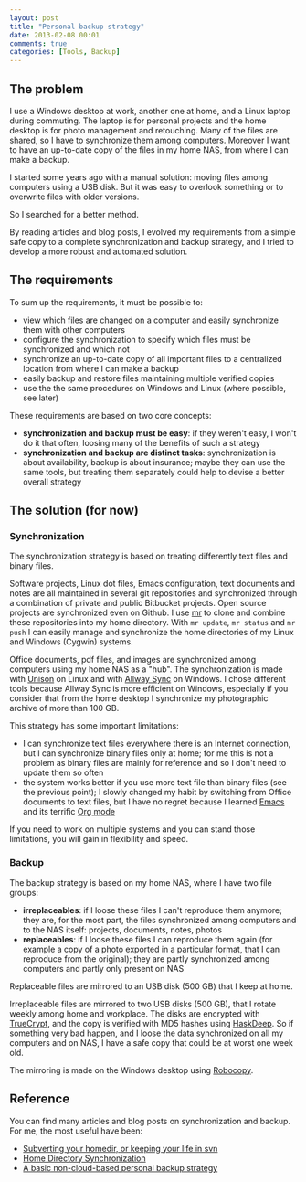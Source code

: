 ```yaml
---
layout: post
title: "Personal backup strategy"
date: 2013-02-08 00:01
comments: true
categories: [Tools, Backup]
---
```


## The problem
I use a Windows desktop at work, another one at home, and a Linux laptop during commuting.
The laptop is for personal projects and the home desktop is for photo management and retouching.
Many of the files are shared, so I have to synchronize them among computers.
Moreover I want to have an up-to-date copy of the files in my home NAS,
from where I can make a backup.

I started some years ago with a manual solution: moving files among computers
using a USB disk. But it was easy to overlook something or to overwrite files
with older versions.

So I searched for a better method.

By reading articles and blog posts, I evolved my requirements from a simple safe
copy to a complete synchronization and backup strategy, and I tried to develop
a more robust and automated solution.

<!-- more -->

## The requirements
To sum up the requirements, it must be possible to:

* view which files are changed on a computer and easily synchronize them
  with other computers
* configure the synchronization to specify which files must be synchronized
  and which not
* synchronize an up-to-date copy of all important files to a centralized
  location from where I can make a backup
* easily backup and restore files maintaining multiple verified copies
* use the the same procedures on Windows and Linux (where possible, see later)

These requirements are based on two core concepts:

* __synchronization and backup must be easy__: if they weren't easy,
  I won't do it that often, loosing many of the benefits of such a strategy
* __synchronization and backup are distinct tasks__: synchronization is about
  availability, backup is about insurance; maybe they can use the same tools,
  but treating them separately could help to devise a better overall strategy

## The solution (for now)

### Synchronization
The synchronization strategy is based on treating differently text files and
binary files.

Software projects, Linux dot files, Emacs configuration, text documents and notes
are all maintained in several git repositories and synchronized through a combination
of private and public Bitbucket projects. Open source projects are synchronized even
on Github.
I use [mr][] to clone and combine these repositories into my home directory.
With `mr update`, `mr status` and `mr push` I can easily manage and synchronize the
home directories of my Linux and Windows (Cygwin) systems.

Office documents, pdf files, and images are synchronized among computers using my
home NAS as a "hub". The synchronization is made with [Unison][] on Linux and with
[Allway Sync][aws] on Windows. I chose different tools because Allway Sync is more
efficient on Windows, especially if you consider that from the home
desktop I synchronize my photographic archive of more than 100 GB.

This strategy has some important limitations:

* I can synchronize text files everywhere there is an Internet connection,
  but I can synchronize binary files only at home; for me this is not
  a problem as binary files are mainly for reference and so I don't need to
  update them so often
* the system works better if you use more text file than binary files
  (see the previous point); I slowly changed my habit by switching
  from Office documents to text files, but I have no regret because I learned
  [Emacs][] and its terrific [Org mode][orgmode]

If you need to work on multiple systems and you can stand those limitations,
you will gain in flexibility and speed.

### Backup
The backup strategy is based on my home NAS, where I have two file groups:

* __irreplaceables__: if I loose these files I can't reproduce them anymore; they
  are, for the most part, the files synchronized among computers and to the
  NAS itself: projects, documents, notes, photos
* __replaceables__: if I loose these files I can reproduce them again (for example
  a copy of a photo exported in a particular format, that I can reproduce from
  the original); they are partly synchronized among computers and partly only
  present on NAS

Replaceable files are mirrored to an USB disk (500 GB) that I keep at home.

Irreplaceable files are mirrored to two USB disks (500 GB), that I rotate weekly
among home and workplace. The disks are encrypted with [TrueCrypt][], and the
copy is verified with MD5 hashes using [HaskDeep][].
So if something very bad happen, and I loose the data synchronized on all my computers
and on NAS, I have a safe copy that could be at worst one week old.

The mirroring is made on the Windows desktop using [Robocopy][].

## Reference
You can find many articles and blog posts on synchronization and backup.
For me, the most useful have been:

* [Subverting your homedir, or keeping your life in svn](http://joeyh.name/svnhome/)
* [Home Directory Synchronization](http://tratt.net/laurie/tech_articles/articles/home_directory_synchronization)
* [A basic non-cloud-based personal backup strategy](http://www.hanselman.com/blog/ABasicNoncloudbasedPersonalBackupStrategy.aspx)

[mr]: http://joeyh.name/code/mr/ "mr"
[unison]: http://www.cis.upenn.edu/~bcpierce/unison/ "Unison"
[aws]: http://allwaysync.com/ "Allway Sync"
[emacs]: http://www.gnu.org/software/emacs/ "Emacs"
[orgmode]: http://orgmode.org/ "Org mode"
[truecrypt]: http://www.truecrypt.org/ "TrueCrypt"
[haskdeep]: https://github.com/maurotrb/haskdeep "haskdeep"
[robocopy]: http://en.wikipedia.org/wiki/Robocopy "Robocopy"
